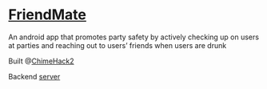 # [FriendMate](http://devpost.com/software/onmyway)
An android app that promotes party safety by actively checking up on users at parties and reaching out to users’ friends when users are drunk

Built @[ChimeHack2](http://chimehack2.devpost.com/)

Backend [server](https://github.com/Sihui/ChimeHack2)
